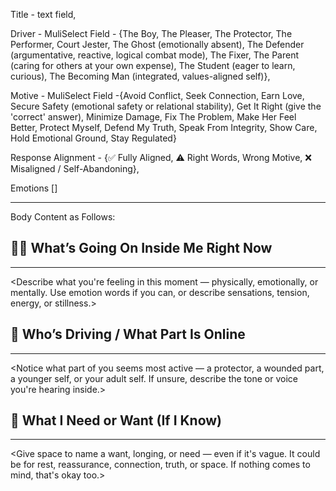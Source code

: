 Title - text field,

Driver - MuliSelect Field - {The Boy, The Pleaser, The Protector, The Performer, Court Jester, The Ghost (emotionally absent), The Defender (argumentative, reactive, logical combat mode), The Fixer, The Parent (caring for others at your own expense), The Student (eager to learn, curious), The Becoming Man (integrated, values-aligned self)},

Motive - MuliSelect Field -{Avoid Conflict, Seek Connection, Earn Love, Secure Safety (emotional safety or relational stability), Get It Right (give the 'correct' answer), Minimize Damage, Fix The Problem, Make Her Feel Better, Protect Myself, Defend My Truth, Speak From Integrity, Show Care, Hold Emotional Ground, Stay Regulated}

Response Alignment - {✅ Fully Aligned, ⚠️ Right Words, Wrong Motive, ❌ Misaligned / Self-Abandoning},

Emotions []

---
Body Content as Follows:

## 🧍‍♂️ What’s Going On Inside Me Right Now
---
<Describe what you're feeling in this moment — physically, emotionally, or mentally. Use emotion words if you can, or describe sensations, tension, energy, or stillness.>

## 🧠 Who’s Driving / What Part Is Online
---
<Notice what part of you seems most active — a protector, a wounded part, a younger self, or your adult self. If unsure, describe the tone or voice you're hearing inside.>

## 🧭 What I Need or Want (If I Know)
---
<Give space to name a want, longing, or need — even if it's vague. It could be for rest, reassurance, connection, truth, or space. If nothing comes to mind, that's okay too.>
